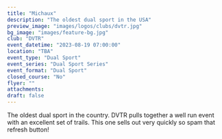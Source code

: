 ```yaml
---
title: "Michaux"
description: "The oldest dual sport in the USA"
preview_image: "images/logos/clubs/dvtr.jpg"
bg_image: "images/feature-bg.jpg"
club: "DVTR"
event_datetime: "2023-08-19 07:00:00"
location: "TBA"
event_type: "Dual Sport"
event_series: "Dual Sport Series"
event_format: "Dual Sport"
closed_course: "No"
flyer: ""
attachments:
draft: false
---
```


The oldest dual sport in the country. DVTR pulls together a well run event with an excellent set of trails. This one sells out very quickly so spam that refresh button!